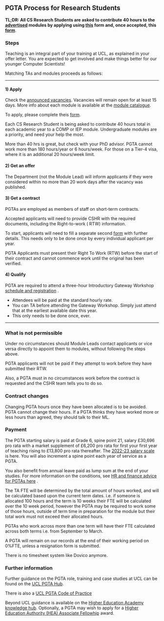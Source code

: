 ## PGTA Process for Research Students

**TL;DR: All CS Research Students are asked to contribute 40 hours to the [advertised](https://tinyurl.com/mm69m93w)
modules by applying using [this](https://forms.gle/DAMEZXiiwoX3nsJn9) form and, once accepted,
this [form](https://forms.gle/mi45XNWa8SHKc24B9)**.

### Steps

Teaching is an integral part of your training at UCL, as explained in your offer letter. You are expected to get
involved and make things better for our younger Computer Scientists!

Matching TAs and modules proceeds as follows:

-----------

#### 1) Apply

Check the [announced vacancies](https://tinyurl.com/mm69m93w). Vacancies will remain open for at least 15 days. More
info about each module is available at the [module catalogue](https://www.ucl.ac.uk/module-catalogue/).

To apply, please complete theis [form](https://forms.gle/DAMEZXiiwoX3nsJn9).

Each CS Research Student is being asked to contribute 40 hours total in each academic year to a COMP or IEP module.
Undergraduate modules are a priority, and need your help the most.

More than 40 hrs is great, but check with your PhD advisor. PGTA cannot work more than 180 hours/year or 6 hours/week.
For those on a Tier-4 visa, where it is an additional 20 hours/week limit.

#### 2) Get an offer

The Department (not the Module Lead) will inform applicants if they were considered within no more than 20 work days
after the vacancy was published.

#### 3) Get a contract

PGTAs are employed as members of staff on short-term contracts.

Accepted applicants will need to provide CSHR with the required documents, including the Right-to-work (
RTW) information.

To start, applicants will need to fill a separate second [form](https://forms.gle/mi45XNWa8SHKc24B9) with further
details. This needs only to be done once by every individual applicant per year.

PGTA Applicants must present their Right To Work (RTW) before the start of their contract and cannot commence work until
the original has been verified.

#### 4) Qualify

PGTA are required to attend a three-hour Introductory Gateway
Workshop [schedule and registration](https://www.ucl.ac.uk/teaching-learning/professional-development/arena-one/gateway-workshops)
.

- Attendees will be paid at the standard hourly rate.
- You can TA before attending the Gateway Workshop. Simply just attend that at the earliest available date this year.
- This only needs to be done once, ever.

-----------

### What is not permissible

Under no circumstances should Module Leads contact applicants or vice versa directly to appoint them to modules, without
following the steps above.

PGTA applicants will not be paid if they attempt to work before they have submitted their RTW.

Also, a PGTA must in no circumstances work before the contract is requested and the CSHR team tells you to do so.

### Contract changes

Changing PGTA hours once they have been allocated is to be avoided. PGTA cannot change their hours. If a PGTA thinks
they have worked more or less hours than agreed, they should talk to their ML.

### Payment

The PGTA starting salary is paid at Grade 6, spine point 21, salary £30,696 pro rata with a market supplement of £6,200
pro rata for first your first year of teaching rising to £13,800 pro rata thereafter.
The [2022-23 salary scale](https://www.ucl.ac.uk/human-resources/sites/human_resources/files/22_23ucl_non-clinical_grade_structure_with_spinal_points.pdf)
is here. You will also increment a spine point each year of service as a PGTA.

You also benefit from annual leave paid as lump sum at the end of your studies. For more information on the conditions,
see [HR and finance advice for PGTAs here](https://www.ucl.ac.uk/pg-teaching-opportunities-hub/home/getting-started-pgta-ucl)
.

The TA FTE will be determined by the total amount of hours worked, and will be calculated based upon the current term
dates. i.e. if someone is allocated 100 hours and the term is 10 weeks their FTE will be calculated over the 10 week
period, however the PGTA may be required to work some of those hours, outside of term time in preparation for the module
but their total work must not exceed their allocated hours.

PGTAs who work across more than one term will have their FTE calculated across both terms i.e. from September to March.

A PGTA will remain on our records at the end of their working period on 0%FTE, unless a resignation form is submitted.

There is no timesheet system like Dovico anymore.

### Further information

Further guidance on the PGTA role, training and case studies at UCL can be found on
the [UCL PGTA Hub](https://www.ucl.ac.uk/pg-teaching-opportunities-hub/).

There is also
a [UCL PGTA Code of Practice](https://www.ucl.ac.uk/human-resources/policies/2021/nov/postgraduate-teaching-assistant-code-practice)

Beyond UCL guidance is available on
the [Higher Education Academy knowledge hub](https://www.advance-he.ac.uk/knowledge-hub). Optionally, a PGTA may wish to
apply for
a [Higher Education Authority (HEA) Associate Fellowhip](https://www.ucl.ac.uk/teaching-learning/professional-development/ucl-arena/arena-fellowship)
award.
